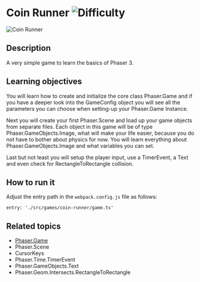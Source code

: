 # Coin Runner ![Difficulty](https://img.shields.io/badge/Difficulty-Beginner-green.svg)

![Coin Runner](https://github.com/digitsensitive/phaser3-typescript/blob/master/src/games/coin-runner/assets/github/coin-runner-big.png)

## Description

A very simple game to learn the basics of Phaser 3.

## Learning objectives

You will learn how to create and initialize the core class Phaser.Game and
if you have a deeper look into the GameConfig object you will see all the
parameters you can choose when setting-up your Phaser.Game Instance.

Next you will create your first Phaser.Scene and load up your game objects from
separate files. Each object in this game will be of type Phaser.GameObjects.Image,
what will make your life easier, because you do not have to bother about
physics for now. You will learn everything about Phaser.GameObjects.Image and
what variables you can set.

Last but not least you will setup the player input, use a TimerEvent, a Text
and even check for RectangleToRectangle collision.

## How to run it

Adjust the entry path in the `webpack.config.js` file as follows:
```
entry: './src/games/coin-runner/game.ts'
```

## Related topics

* [Phaser.Game](https://github.com/digitsensitive/phaser3-typescript/blob/master/references/phaser-game.md)
* Phaser.Scene
* CursorKeys
* Phaser.Time.TimerEvent
* Phaser.GameObjects.Text
* Phaser.Geom.Intersects.RectangleToRectangle
